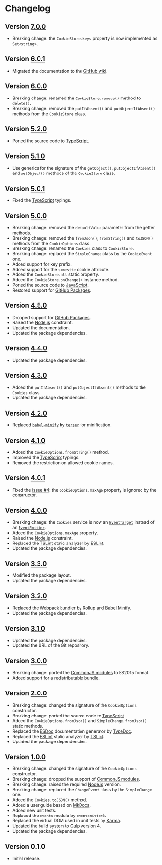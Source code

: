 # Changelog

## Version [7.0.0](https://github.com/cedx/cookies.js/compare/v6.0.1...v7.0.0)
- Breaking change: the `CookieStore.keys` property is now implemented as `Set<string>`.

## Version [6.0.1](https://github.com/cedx/cookies.js/compare/v6.0.0...v6.0.1)
- Migrated the documentation to the [GitHub wiki](https://github.com/cedx/cookies.js/wiki).

## Version [6.0.0](https://github.com/cedx/cookies.js/compare/v5.2.0...v6.0.0)
- Breaking change: renamed the `CookieStore.remove()` method to `delete()`.
- Breaking change: removed the `putIfAbsent()` and `putObjectIfAbsent()` methods from the `CookieStore` class.

## Version [5.2.0](https://github.com/cedx/cookies.js/compare/v5.1.0...v5.2.0)
- Ported the source code to [TypeScript](https://www.typescriptlang.org).

## Version [5.1.0](https://github.com/cedx/cookies.js/compare/v5.0.1...v5.1.0)
- Use generics for the signature of the `getObject()`, `putObjectIfAbsent()` and `setObject()` methods of the `CookieStore` class.

## Version [5.0.1](https://github.com/cedx/cookies.js/compare/v5.0.0...v5.0.1)
- Fixed the [TypeScript](https://www.typescriptlang.org) typings.

## Version [5.0.0](https://github.com/cedx/cookies.js/compare/v4.5.0...v5.0.0)
- Breaking change: removed the `defaultValue` parameter from the getter methods.
- Breaking change: removed the `fromJson()`, `fromString()` and `toJSON()` methods from the `CookieOptions` class.
- Breaking change: renamed the `Cookies` class to `CookieStore`.
- Breaking change: replaced the `SimpleChange` class by the `CookieEvent` one.
- Added support for key prefix.
- Added support for the `samesite` cookie attribute.
- Added the `CookieStore.all` static property.
- Added the `CookieStore.onChange()` instance method.
- Ported the source code to [JavaScript](https://developer.mozilla.org/docs/Web/JavaScript).
- Restored support for [GitHub Packages](https://github.com/features/packages).

## Version [4.5.0](https://github.com/cedx/cookies.js/compare/v4.4.0...v4.5.0)
- Dropped support for [GitHub Packages](https://github.com/features/packages).
- Raised the [Node.js](https://nodejs.org) constraint.
- Updated the documentation.
- Updated the package dependencies.

## Version [4.4.0](https://github.com/cedx/cookies.js/compare/v4.3.0...v4.4.0)
- Updated the package dependencies.

## Version [4.3.0](https://github.com/cedx/cookies.js/compare/v4.2.0...v4.3.0)
- Added the `putIfAbsent()` and `putObjectIfAbsent()` methods to the `Cookies` class.
- Updated the package dependencies.

## Version [4.2.0](https://github.com/cedx/cookies.js/compare/v4.1.0...v4.2.0)
- Replaced [`babel-minify`](https://github.com/babel/minify) by [`terser`](https://terser.org) for minification.

## Version [4.1.0](https://github.com/cedx/cookies.js/compare/v4.0.1...v4.1.0)
- Added the `CookieOptions.fromString()` method.
- Improved the [TypeScript](https://www.typescriptlang.org) typings.
- Removed the restriction on allowed cookie names.

## Version [4.0.1](https://github.com/cedx/cookies.js/compare/v4.0.0...v4.0.1)
- Fixed the [issue #4](https://github.com/cedx/cookies.js/issues/4): the `CookieOptions.maxAge` property is ignored by the constructor.

## Version [4.0.0](https://github.com/cedx/cookies.js/compare/v3.3.0...v4.0.0)
- Breaking change: the `Cookies` service is now an [`EventTarget`](https://developer.mozilla.org/docs/Web/API/EventTarget) instead of an [`EventEmitter`](https://nodejs.org/api/events.html).
- Added the `CookieOptions.maxAge` property.
- Raised the [Node.js](https://nodejs.org) constraint.
- Replaced the [TSLint](https://palantir.github.io/tslint) static analyzer by [ESLint](https://eslint.org).
- Updated the package dependencies.

## Version [3.3.0](https://github.com/cedx/cookies.js/compare/v3.2.0...v3.3.0)
- Modified the package layout.
- Updated the package dependencies.

## Version [3.2.0](https://github.com/cedx/cookies.js/compare/v3.1.0...v3.2.0)
- Replaced the [Webpack](https://webpack.js.org) bundler by [Rollup](https://rollupjs.org) and [Babel Minify](https://github.com/babel/minify).
- Updated the package dependencies.

## Version [3.1.0](https://github.com/cedx/cookies.js/compare/v3.0.0...v3.1.0)
- Updated the package dependencies.
- Updated the URL of the Git repository.

## Version [3.0.0](https://github.com/cedx/cookies.js/compare/v2.0.0...v3.0.0)
- Breaking change: ported the [CommonJS modules](https://nodejs.org/api/modules.html) to ES2015 format.
- Added support for a redistributable bundle.

## Version [2.0.0](https://github.com/cedx/cookies.js/compare/v1.0.0...v2.0.0)
- Breaking change: changed the signature of the `CookieOptions` constructor.
- Breaking change: ported the source code to [TypeScript](https://www.typescriptlang.org).
- Added the `CookieOptions.fromJson()` and `SimpleChange.fromJson()` static methods.
- Replaced the [ESDoc](https://esdoc.org) documentation generator by [TypeDoc](https://typedoc.org).
- Replaced the [ESLint](https://eslint.org) static analyzer by [TSLint](https://palantir.github.io/tslint).
- Updated the package dependencies.

## Version [1.0.0](https://github.com/cedx/cookies.js/compare/v0.1.0...v1.0.0)
- Breaking change: changed the signature of the `CookieOptions` constructor.
- Breaking change: dropped the support of [CommonJS modules](https://nodejs.org/api/modules.html).
- Breaking change: raised the required [Node.js](https://nodejs.org) version.
- Breaking change: replaced the `ChangeEvent` class by the `SimpleChange` one.
- Added the `Cookies.toJSON()` method.
- Added a user guide based on [MkDocs](http://www.mkdocs.org).
- Added new unit tests.
- Replaced the `events` module by `eventemitter3`.
- Replaced the virtual DOM used in unit tests by [Karma](https://karma-runner.github.io).
- Updated the build system to [Gulp](https://gulpjs.com) version 4.
- Updated the package dependencies.

## Version 0.1.0
- Initial release.
